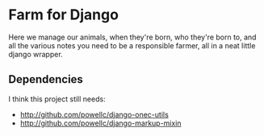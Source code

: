 Farm for Django
=================

Here we manage our animals, when they're born, who they're born to, and all the various notes you need to be a responsible farmer, all in a neat little django wrapper.

Dependencies
--------------

I think this project still needs:

* http://github.com/powellc/django-onec-utils
* http://github.com/powellc/django-markup-mixin
